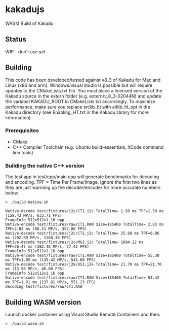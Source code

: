 # kakadujs
WASM Build of Kakadu

## Status

WIP - don't use yet

## Building

This code has been developed/tested against v8_3 of Kakadu for Mac and Linux (x86 and arm).  Windows/visual studio
is possible but will require updates to the CMakeLists.txt file.  You must place a licensed version of the Kakadu source in the extern folder (e.g. extern/v_8_3-02044N) and update the variabel KAKADU_ROOT in CMakeLists.txt accordingly.  To maximize performance, make sure you replace srclib_ht with altlib_ht_opt in the Kakadu directory (see
Enabling_HT.txt in the Kakadu library for more information)

### Prerequisites

* CMake
* C++ Compiler Toolchain (e.g. Ubuntu build-essentials, XCode command line tools)

### Building the native C++ version

The test app in test/cpp/main.cpp will generate benchmarks for decoding and encoding.  TPF = Time Per Frame/Image.
Ignore the first two lines as they are just warming up the decoder/encoder for more accurate numbers below.

```
> ./build-native.sh

Native-decode test/fixtures/j2c/CT1.j2c TotalTime= 1.58 ms TPF=1.58 ms (158.43 MP/s, 633.71 FPS)
FrameInfo 512x512x1 16 bpp
Native-encode test/fixtures/raw/CT1.RAW Size=185400 TotalTime= 2.83 ms TPF=2.83 ms (88.21 MP/s, 352.86 FPS)
Native-decode test/fixtures/j2c/CT1.j2c TotalTime= 25.68 ms TPF=0.86 ms (292.09 MP/s, 1168.36 FPS)
Native-decode test/fixtures/j2c/MG1.j2c TotalTime= 1094.22 ms TPF=36.47 ms (382.46 MP/s, 27.42 FPS)
FrameInfo 512x512x1 16 bpp
Native-encode test/fixtures/raw/CT1.RAW Size=185400 TotalTime= 55.38 ms TPF=1.85 ms (135.42 MP/s, 541.68 FPS)
Native-decode test/fixtures/j2k/US1.j2k TotalTime= 21.70 ms TPF=21.70 ms (13.50 MP/s, 46.08 FPS)
FrameInfo 512x512x1 16 bpp
Native-encode test/fixtures/raw/CT1.RAW Size=185400 TotalTime= 54.42 ms TPF=1.81 ms (137.81 MP/s, 551.23 FPS)
decoding test/fixtures/raw/CT1.RAW
```

## Building WASM version

Launch docker container using Visual Studio Remote Containers and then:

```
> ./build-wasm.sh
```
